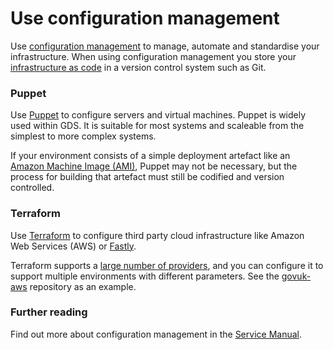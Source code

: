# Use configuration management

Use [configuration management][] to manage, automate and standardise your infrastructure. When using configuration management you store your [infrastructure as code][] in a version control system such as Git.

### Puppet

Use [Puppet][] to configure servers and virtual machines. Puppet is widely used within GDS. It is suitable for most systems and scaleable from the simplest to more complex systems.

If your environment consists of a simple deployment artefact like an [Amazon Machine Image (AMI)][], Puppet may not be necessary, but the process for building that artefact must still be codified and version controlled.

### Terraform

Use [Terraform][] to configure third party cloud infrastructure like Amazon Web Services (AWS) or [Fastly][].

Terraform supports a [large number of providers][], and you can configure it to support multiple environments with different parameters. See the [govuk-aws][] repository as an example.

### Further reading

Find out more about configuration management in the [Service Manual][].

[configuration management]: https://www.digitalocean.com/community/tutorials/an-introduction-to-configuration-management
[infrastructure as code]: https://www.gov.uk/service-manual/technology/manage-your-software-configuration#use-infrastructure-as-code
[Amazon Elastic Compute Cloud (Amazon EC2)]: https://aws.amazon.com/ec2/
[Amazon Machine Image (AMI)]: https://docs.aws.amazon.com/AWSEC2/latest/UserGuide/AMIs.html
[Terraform]: https://www.terraform.io/
[Puppet]: https://puppet.com/
[Service Manual]: https://www.gov.uk/service-manual/technology/manage-your-software-configuration#using-configuration-management-tools
[Fastly]: https://www.fastly.com/
[govuk-aws]: https://github.com/alphagov/govuk-aws
[large number of providers]: https://www.terraform.io/docs/providers/
[service domains and DNS]: https://www.gov.uk/service-manual/technology/get-a-domain-name